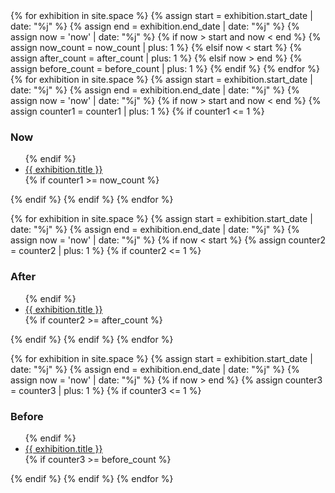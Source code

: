 <div class="fixed sm-col sm-col-2 md-col-2 lg-col-2 xs-hide sm-hide sm-pr0 md-pr0 lg-pr3">
{% for exhibition in site.space %}
{% assign start = exhibition.start_date | date: "%j" %}
{% assign end = exhibition.end_date | date: "%j" %}
{% assign now = 'now' | date: "%j" %}
    {% if now > start and now < end %}
        {% assign now_count = now_count | plus: 1 %}
    {% elsif now < start %}
        {% assign after_count = after_count | plus: 1 %}
    {% elsif now > end %}
        {% assign before_count = before_count | plus: 1 %}
    {% endif %}
{% endfor %}
{% for exhibition in site.space %}
{% assign start = exhibition.start_date | date: "%j" %}
{% assign end = exhibition.end_date | date: "%j" %}
{% assign now = 'now' | date: "%j" %}
    {% if now > start and now < end %}
        {% assign counter1 = counter1 | plus: 1 %}
        {% if counter1 <= 1 %}
        <h3 class="h6 regular caps gray m0">Now</h3>
        <ul class="list-reset mt1">
        {% endif %}
            <li>
            <a class="text-decoration-none black" href="{{ exhibition.title | url_encode | downcase | remove: '+' | prepend: '#' }}" title="{{ exhibition.title }}">{{ exhibition.title }}</a>
            </li>
        {% if counter1 >= now_count %}
        </ul>
        {% endif %}
    {% endif %}
{% endfor %}

{% for exhibition in site.space %}
{% assign start = exhibition.start_date | date: "%j" %}
{% assign end = exhibition.end_date | date: "%j" %}
{% assign now = 'now' | date: "%j" %}
    {% if now < start %}
        {% assign counter2 = counter2 | plus: 1 %}
        {% if counter2 <= 1 %}
        <h3 class="h6 regular caps gray">After</h3>
        <ul class="list-reset mt1">
        {% endif %}
            <li>
            <a class="text-decoration-none black" href="{{ exhibition.title | url_encode | downcase | remove: '+' | prepend: '#' }}" title="{{ exhibition.title }}">{{ exhibition.title }}</a>
            </li>
        {% if counter2 >= after_count %}
        </ul>
        {% endif %}
    {% endif %}
{% endfor %}

{% for exhibition in site.space %}
{% assign start = exhibition.start_date | date: "%j" %}
{% assign end = exhibition.end_date | date: "%j" %}
{% assign now = 'now' | date: "%j" %}
    {% if now > end %}
        {% assign counter3 = counter3 | plus: 1 %}
        {% if counter3 <= 1 %}
        <h3 class="h6 regular caps gray">Before</h3>
        <ul class="list-reset mt1">
        {% endif %}
            <li>
            <a class="text-decoration-none black" href="{{ exhibition.title | url_encode | downcase | remove: '+' | prepend: '#' }}" title="{{ exhibition.title }}">{{ exhibition.title }}</a>
            </li>
        {% if counter3 >= before_count %}
        </ul>
        {% endif %}
    {% endif %}
{% endfor %}
</div>

